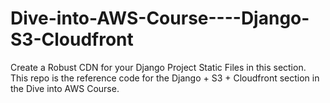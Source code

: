 # Dive-into-AWS-Course----Django-S3-Cloudfront
Create a Robust CDN for your Django Project Static Files in this section. This repo is the reference code for the Django + S3 + Cloudfront section in the Dive into AWS Course. 
